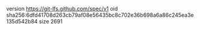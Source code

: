 version https://git-lfs.github.com/spec/v1
oid sha256:6dfd41708d263cb79af08e56435bc8c702e36b698a6a86c245ea3e135d542b84
size 2691

